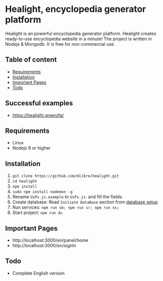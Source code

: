 # Healight, encyclopedia generator platform
Healight is an powerful encyclopedia generator platform. Healight creates ready-to-use encyclopedia website in a minute!
The project is written in Nodejs & Mongodb.
It is free for non-commercial use.

## Table of content
+ [Requirements](#requirements)
+ [Installation](#installation)
+ [Important Pages](#important-pages)
+ [Todo](#todo)

## Successful examples
+ https://healight.green/fa/

## Requirements
+ Linux
+ Nodejs 9 or higher

## Installation
1. `git clone https://github.com/mlibre/healight.git`
2. `cd healight`
3. `npm install`
4. `sudo npm install nodemon -g`
5. Rename `UsPs.js.example` to `UsPs.js`. and fill the fields.
6. Create database: Read `Initiate DataBase` section from [database setup](https://github.com/mlibre/healight/blob/master/projectStuff/setup/database)
6. Run services: `npm run sm; npm run sr; npm run ss;`
7. Start project: `npm run ds`

## Important Pages
+ http://localhost:3000/en/panel/home
+ http://localhost:3000/en/signIn

## Todo
+ Complete English version
